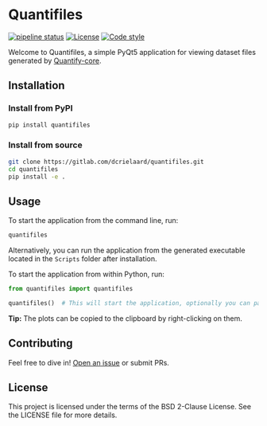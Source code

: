 # Quantifiles

[![pipeline status](https://gitlab.com/dcrielaard/quantifiles/badges/main/pipeline.svg)](https://gitlab.com/dcrielaard/quantifiles/-/commits/main) 
[![License](https://img.shields.io/badge/License-BSD_2--Clause-orange.svg)](https://opensource.org/licenses/BSD-2-Clause)
[![Code style](https://img.shields.io/badge/code%20style-black-000000.svg)](https://github.com/psf/black)

Welcome to Quantifiles, a simple PyQt5 application for viewing dataset files generated by [Quantify-core](https://gitlab.com/quantify-os/quantify-core/).

## Installation

### Install from PyPI

```bash
pip install quantifiles
```

### Install from source

```bash
git clone https://gitlab.com/dcrielaard/quantifiles.git
cd quantifiles
pip install -e .
```

## Usage

To start the application from the command line, run:

```bash
quantifiles
```

Alternatively, you can run the application from the generated executable located in the `Scripts` folder after installation.

To start the application from within Python, run:

```python
from quantifiles import quantifiles

quantifiles()  # This will start the application, optionally you can pass the data directory as an argument.
```

**Tip:** The plots can be copied to the clipboard by right-clicking on them.

## Contributing

Feel free to dive in! [Open an issue](https://gitlab.com/dcrielaard/quantifiles/issues/new) or submit PRs.

## License
This project is licensed under the terms of the BSD 2-Clause License. See the LICENSE file for more details.
